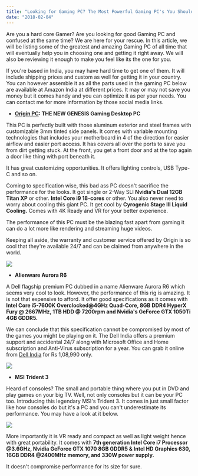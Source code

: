 ```yaml
---
title: "Looking for Gaming PC? The Most Powerful Gaming PC's You Should Be Aware About"
date: "2018-02-04"
---
```


Are you a hard core Gamer? Are you looking for good Gaming PC and confused at the same time? We are here for your rescue. In this article, we will be listing some of the greatest and amazing Gaming PC of all time that will eventually help you in choosing one and getting it right away. We will also be reviewing it enough to make you feel like its the one for you.  
  
If you're based in India, you may have hard time to get one of them. It will include shipping prices and custom as well for getting it in your country. You can however assemble it as all the parts used in the gaming PC below are available at Amazon India at different prices. It may or may not save you money but it comes handy and you can optimize it as per your needs. You can contact me for more information by those social media links.  
  
  

- **[Origin PC](https://www.originpc.com/gaming/desktops/genesis/): **THE NEW** GENESIS Gaming Desktop PC**

This PC is perfectly built with those aluminum exterior and steel frames with customizable 3mm tinted side panels. It comes with variable mounting technologies that includes your motherboard in 4 of the direction for easier airflow and easier port access. It has covers all over the ports to save you from dirt getting stuck. At the front, you get a front door and at the top again a door like thing with port beneath it.

It has great customizing opportunities. It offers lighting controls, USB Type-C and so on. 

Coming to specification wise, this bad ass PC doesn't sacrifice the performance for the looks. It got single or 2-Way SLI **Nvidia's Dual 12GB Titan XP** or other. **Intel Core i9 18-cores** or other. You also never need to worry about cooling this giant PC. It get cool by **Cyrogenic Stage III Liquid Cooling.** Comes with 4K Ready and VR for your better experience.

The performance of this PC must be the blazing fast apart from gaming it can do a lot more like rendering and streaming huge videos. 

Keeping all aside, the warranty and customer service offered by Origin is so cool that they're available 24/7 and can be claimed from anywhere in the world.

  

[![](/posts/2018/02/images/genesis-left-doors-open.jpg)](https://origincdn.azureedge.net/cdn/gaming/desktops/Genesis/img/genesis-left-doors-open.jpg)

  

  

- **Alienware Aurora R6**

A Dell flagship premium PC dubbed in a name Alienware Aurora R6 which seems very cool to look. However, the performance of this rig is amazing. It is not that expensive to afford. It offer good specifications as it comes with **Intel Core i5-7600K Overclocked@4GHz Quad-Core, 8GB DDR4 HyperX Fury @ 2667MHz, 1TB HDD @ 7200rpm and Nvidia's GeForce GTX 1050Ti 4GB GDDR5.** 

We can conclude that this specification cannot be compromised by most of the games you might be playing on it. The Dell India offers a premium support and accidental 24/7 along with Microsoft Office and Home subscription and Anti-Virus subscription for a year. You can grab it online from [Dell India](http://www.dell.com/in/p/alienware-aurora-r6-desktop/pd?oc=a249904win8) for Rs 1,08,990 only.

  

[![](/posts/2018/02/images/e3-hardware-14-100725913-large.jpg)](https://images.idgesg.net//posts/2018/02/images/article/2017/06/e3-hardware-14-100725913-large.jpg)

  

- **MSI Trident 3**

Heard of consoles? The small and portable thing where you put in DVD and play games on your big TV. Well, not only consoles but it can be your PC too. Introducing this legendary MSI's Trident 3. It comes in just small factor like how consoles do but it's a PC and you can't underestimate its performance. You may have a look at it below.

  

[![](https://icdn5.digitaltrends.com/image/msi-trident-3-gaming-pc-hero3-510x0.jpg?ver=1)](https://icdn5.digitaltrends.com/image/msi-trident-3-gaming-pc-hero3-510x0.jpg?ver=1)

  

More importantly it is VR ready and compact as well as light weight hence with great portability. It comes with **7th generation Intel Core i7 Processor @3.6GHz, Nvidia GeForce GTX 1070 8GB GDDR5 & Intel HD Graphics 630, 16GB DDR4 @2400MHz memory, and 330W power supply.**

It doesn't compromise performance for its size for sure.
